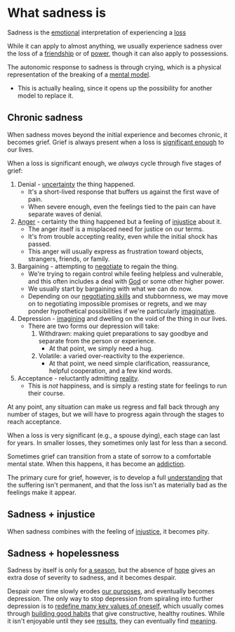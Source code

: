 
# What sadness is

Sadness is the [emotional](mind-feelings.md) interpretation of experiencing a [loss](safety.md)

While it can apply to almost anything, we usually experience sadness over the loss of a [friendship](people-friends-why.md) or of [power](power.md), though it can also apply to possessions.

The autonomic response to sadness is through crying, which is a physical representation of the breaking of a [mental model](values.md).

- This is actually healing, since it opens up the possibility for another model to replace it.

## Chronic sadness

When sadness moves beyond the initial experience and becomes chronic, it becomes grief. Grief is always present when a loss is [significant enough](values-quality.md) to our lives.

When a loss is significant enough, we *always* cycle through five stages of grief:

1. Denial - [uncertainty](understanding-certainty.md) the thing happened.
   - It's a short-lived response that buffers us against the first wave of pain.
   - When severe enough, even the feelings tied to the pain can have separate waves of denial.
2. [Anger](mind-feelings-anger.md) - certainty the thing happened but a feeling of [injustice](morality-justice.md) about it.
   - The anger itself is a misplaced need for justice on our terms.
   - It's from trouble accepting reality, even while the initial shock has passed.
   - This anger will usually express as frustration toward objects, strangers, friends, or family.
3. Bargaining - attempting to [negotiate](people-conflicts-negotiation.md) to regain the thing.
   - We're trying to regain control while feeling helpless and vulnerable, and this often includes a deal with [God](god.md) or some other higher power.
   - We usually start by bargaining with what we can do now.
   - Depending on our [negotiating skills](people-conflicts-negotiation.md) and stubbornness, we may move on to negotiating impossible promises or regrets, and we may ponder hypothetical possibilities if we're particularly [imaginative](imagination.md).
4. Depression - [imagining](imagination.md) and dwelling on the void of the thing in our lives.
   - There are two forms our depression will take:
     1. Withdrawn: making quiet preparations to say goodbye and separate from the person or experience.
        - At that point, we simply need a hug.
     2. Volatile: a varied over-reactivity to the experience.
        - At that point, we need simple clarification, reassurance, helpful cooperation, and a few kind words.
5. Acceptance - reluctantly admitting [reality](reality.md).
   - This is *not* happiness, and is simply a resting state for feelings to run their course.

At any point, any situation can make us regress and fall back through any number of stages, but we will have to progress again through the stages to reach acceptance.

When a loss is very significant (e.g., a spouse dying), each stage can last for years. In smaller losses, they sometimes only last for less than a second.

Sometimes grief can transition from a state of sorrow to a comfortable mental state. When this happens, it has become an [addiction](addiction.md).

The primary cure for grief, however, is to develop a full [understanding](understanding.md) that the suffering isn't permanent, and that the loss isn't as materially bad as the feelings make it appear.

## Sadness + injustice

When sadness combines with the feeling of [injustice](morality-justice.md), it becomes pity.

## Sadness + hopelessness

Sadness by itself is only for [a season](trends.md), but the absence of [hope](trust.md) gives an extra dose of severity to sadness, and it becomes despair.

Despair over time slowly erodes [our purposes](purpose.md), and eventually becomes depression. The only way to stop depression from spiraling into further depression is to [redefine many key values of oneself](hardship-worthlessness.md), which usually comes through [building good habits](habits.md) that give constructive, healthy routines. While it isn't enjoyable until they see [results](results.md), they can eventually find [meaning](meaning.md).